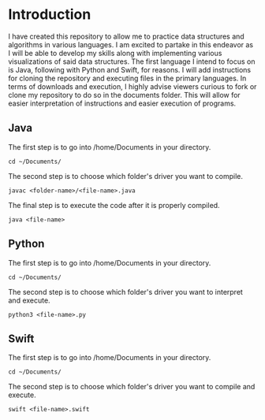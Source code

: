 # Introduction

I have created this repository to allow me to practice data structures and algorithms in various languages. I am excited to partake in this endeavor as I will be able to develop my skills along with implementing various visualizations of said data structures. The first language I intend to focus on is Java, following with Python and Swift, for reasons. I will add instructions for cloning the repository and executing files in the primary languages. In terms of downloads and execution, I highly advise viewers curious to fork or clone my repository to do so in the documents folder. This will allow for easier interpretation of instructions and easier execution of programs. 

## Java

The first step is to go into /home/Documents in your directory. 
```shell
cd ~/Documents/
```
The second step is to choose which folder's driver you want to compile. 
```shell
javac <folder-name>/<file-name>.java
```
The final step is to execute the code after it is properly compiled. 
```shell
java <file-name>
```

## Python

The first step is to go into /home/Documents in your directory.
```shell
cd ~/Documents/
```
The second step is to choose which folder's driver you want to interpret and execute.  
```shell
python3 <file-name>.py
```

## Swift

The first step is to go into /home/Documents in your directory.
```shell
cd ~/Documents/
```
The second step is to choose which folder's driver you want to compile and execute. 
```shell
swift <file-name>.swift
```